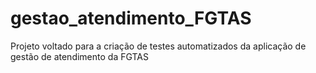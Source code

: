 # gestao_atendimento_FGTAS

Projeto voltado para a criação de testes automatizados da aplicação de gestão de atendimento da FGTAS
